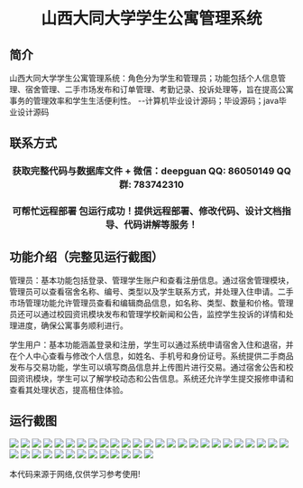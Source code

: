 <p><h1 align="center">山西大同大学学生公寓管理系统</h1></p>

## 简介
山西大同大学学生公寓管理系统：角色分为学生和管理员；功能包括个人信息管理、宿舍管理、二手市场发布和订单管理、考勤记录、投诉处理等，旨在提高公寓事务的管理效率和学生生活便利性。    --计算机毕业设计源码；毕设源码；java毕业设计源码


## 联系方式
<p><h3 align="center">获取完整代码与数据库文件 + 微信：deepguan QQ: 86050149 QQ群: 783742310</h3></p>
<p><h3 align="center">可帮忙远程部署 包运行成功！提供远程部署、修改代码、设计文档指导、代码讲解等服务！</h3></p>

## 功能介绍（完整见运行截图）
管理员：基本功能包括登录、管理学生账户和查看注册信息。通过宿舍管理模块，管理员可以查看宿舍名称、编号、类型以及学生联系方式，并处理入住申请。二手市场管理功能允许管理员查看和编辑商品信息，如名称、类型、数量和价格。管理员还可以通过校园资讯模块发布和管理学校新闻和公告，监控学生投诉的详情和处理进度，确保公寓事务顺利进行。

学生用户：基本功能涵盖登录和注册，学生可以通过系统申请宿舍入住和退宿，并在个人中心查看与修改个人信息，如姓名、手机号和身份证号。系统提供二手商品发布与交易功能，学生可以填写商品信息并上传图片进行交易。通过宿舍公告和校园资讯模块，学生可以了解学校动态和公告信息。系统还允许学生提交报修申请和查看其处理状态，提高租住体验。


## 运行截图
![](https://bs-1329754181.cos.ap-shanghai.myqcloud.com/spring/ShanxiDatongUniversityStudentDormitoryManagementSystem/img/001.jpg)
![](https://bs-1329754181.cos.ap-shanghai.myqcloud.com/spring/ShanxiDatongUniversityStudentDormitoryManagementSystem/img/002.jpg)
![](https://bs-1329754181.cos.ap-shanghai.myqcloud.com/spring/ShanxiDatongUniversityStudentDormitoryManagementSystem/img/003.jpg)
![](https://bs-1329754181.cos.ap-shanghai.myqcloud.com/spring/ShanxiDatongUniversityStudentDormitoryManagementSystem/img/004.jpg)
![](https://bs-1329754181.cos.ap-shanghai.myqcloud.com/spring/ShanxiDatongUniversityStudentDormitoryManagementSystem/img/005.jpg)
![](https://bs-1329754181.cos.ap-shanghai.myqcloud.com/spring/ShanxiDatongUniversityStudentDormitoryManagementSystem/img/006.jpg)
![](https://bs-1329754181.cos.ap-shanghai.myqcloud.com/spring/ShanxiDatongUniversityStudentDormitoryManagementSystem/img/007.jpg)
![](https://bs-1329754181.cos.ap-shanghai.myqcloud.com/spring/ShanxiDatongUniversityStudentDormitoryManagementSystem/img/008.jpg)
![](https://bs-1329754181.cos.ap-shanghai.myqcloud.com/spring/ShanxiDatongUniversityStudentDormitoryManagementSystem/img/009.jpg)
![](https://bs-1329754181.cos.ap-shanghai.myqcloud.com/spring/ShanxiDatongUniversityStudentDormitoryManagementSystem/img/010.jpg)
![](https://bs-1329754181.cos.ap-shanghai.myqcloud.com/spring/ShanxiDatongUniversityStudentDormitoryManagementSystem/img/011.jpg)
![](https://bs-1329754181.cos.ap-shanghai.myqcloud.com/spring/ShanxiDatongUniversityStudentDormitoryManagementSystem/img/012.jpg)
![](https://bs-1329754181.cos.ap-shanghai.myqcloud.com/spring/ShanxiDatongUniversityStudentDormitoryManagementSystem/img/013.jpg)
![](https://bs-1329754181.cos.ap-shanghai.myqcloud.com/spring/ShanxiDatongUniversityStudentDormitoryManagementSystem/img/014.jpg)
![](https://bs-1329754181.cos.ap-shanghai.myqcloud.com/spring/ShanxiDatongUniversityStudentDormitoryManagementSystem/img/015.jpg)
![](https://bs-1329754181.cos.ap-shanghai.myqcloud.com/spring/ShanxiDatongUniversityStudentDormitoryManagementSystem/img/016.jpg)
![](https://bs-1329754181.cos.ap-shanghai.myqcloud.com/spring/ShanxiDatongUniversityStudentDormitoryManagementSystem/img/017.jpg)
![](https://bs-1329754181.cos.ap-shanghai.myqcloud.com/spring/ShanxiDatongUniversityStudentDormitoryManagementSystem/img/018.jpg)
![](https://bs-1329754181.cos.ap-shanghai.myqcloud.com/spring/ShanxiDatongUniversityStudentDormitoryManagementSystem/img/019.jpg)
![](https://bs-1329754181.cos.ap-shanghai.myqcloud.com/spring/ShanxiDatongUniversityStudentDormitoryManagementSystem/img/020.jpg)
![](https://bs-1329754181.cos.ap-shanghai.myqcloud.com/spring/ShanxiDatongUniversityStudentDormitoryManagementSystem/img/021.jpg)
![](https://bs-1329754181.cos.ap-shanghai.myqcloud.com/spring/ShanxiDatongUniversityStudentDormitoryManagementSystem/img/022.jpg)
![](https://bs-1329754181.cos.ap-shanghai.myqcloud.com/spring/ShanxiDatongUniversityStudentDormitoryManagementSystem/img/023.jpg)
![](https://bs-1329754181.cos.ap-shanghai.myqcloud.com/spring/ShanxiDatongUniversityStudentDormitoryManagementSystem/img/024.jpg)
![](https://bs-1329754181.cos.ap-shanghai.myqcloud.com/spring/ShanxiDatongUniversityStudentDormitoryManagementSystem/img/025.jpg)
![](https://bs-1329754181.cos.ap-shanghai.myqcloud.com/spring/ShanxiDatongUniversityStudentDormitoryManagementSystem/img/026.jpg)
![](https://bs-1329754181.cos.ap-shanghai.myqcloud.com/spring/ShanxiDatongUniversityStudentDormitoryManagementSystem/img/027.jpg)
![](https://bs-1329754181.cos.ap-shanghai.myqcloud.com/spring/ShanxiDatongUniversityStudentDormitoryManagementSystem/img/028.jpg)
![](https://bs-1329754181.cos.ap-shanghai.myqcloud.com/spring/ShanxiDatongUniversityStudentDormitoryManagementSystem/img/029.jpg)
![](https://bs-1329754181.cos.ap-shanghai.myqcloud.com/spring/ShanxiDatongUniversityStudentDormitoryManagementSystem/img/030.jpg)
![](https://bs-1329754181.cos.ap-shanghai.myqcloud.com/spring/ShanxiDatongUniversityStudentDormitoryManagementSystem/img/031.jpg)
![](https://bs-1329754181.cos.ap-shanghai.myqcloud.com/spring/ShanxiDatongUniversityStudentDormitoryManagementSystem/img/032.jpg)
![](https://bs-1329754181.cos.ap-shanghai.myqcloud.com/spring/ShanxiDatongUniversityStudentDormitoryManagementSystem/img/033.jpg)
![](https://bs-1329754181.cos.ap-shanghai.myqcloud.com/spring/ShanxiDatongUniversityStudentDormitoryManagementSystem/img/034.jpg)
![](https://bs-1329754181.cos.ap-shanghai.myqcloud.com/spring/ShanxiDatongUniversityStudentDormitoryManagementSystem/img/035.jpg)
![](https://bs-1329754181.cos.ap-shanghai.myqcloud.com/spring/ShanxiDatongUniversityStudentDormitoryManagementSystem/img/036.jpg)
![](https://bs-1329754181.cos.ap-shanghai.myqcloud.com/spring/ShanxiDatongUniversityStudentDormitoryManagementSystem/img/037.jpg)
![](https://bs-1329754181.cos.ap-shanghai.myqcloud.com/spring/ShanxiDatongUniversityStudentDormitoryManagementSystem/img/038.jpg)

<p>本代码来源于网络,仅供学习参考使用!</p>
